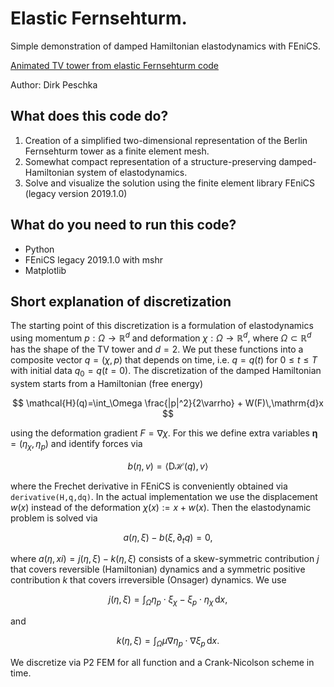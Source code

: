 # Elastic Fernsehturm.
Simple demonstration of damped Hamiltonian elastodynamics with FEniCS.

[Animated TV tower from elastic Fernsehturm code](tvtovwer.gif)

Author: Dirk Peschka

## What does this code do?

1. Creation of a simplified two-dimensional representation of the Berlin Fernsehturm tower as a finite element mesh.
2. Somewhat compact representation of a structure-preserving damped-Hamiltonian system of elastodynamics.
3. Solve and visualize the solution using the finite element library FEniCS (legacy version 2019.1.0)

## What do you need to run this code?

- Python
- FEniCS legacy 2019.1.0 with mshr
- Matplotlib

## Short explanation of discretization

The starting point of this discretization is a formulation of elastodynamics using momentum $p:\Omega\to\mathbb{R}^d$ and deformation $\chi:\Omega\to\mathbb{R}^d$, where $\Omega\subset\mathbb{R}^d$ has the shape of the TV tower and $d=2$. We put these functions into a composite vector $q=(\chi,p)$ that depends on time, i.e. $q=q(t)$ for $0\le t\le T$ with initial data $q_0=q(t=0)$. The discretization of the damped Hamiltonian system starts from a Hamiltonian (free energy)

$$
\mathcal{H}(q)=\int_\Omega \frac{|p|^2}{2\varrho} + W(F)\,\mathrm{d}x
$$

using the deformation gradient $F=\nabla\chi$. For this we define extra variables $\mathbf{\eta}=(\eta_\chi,\eta_p)$ and identify forces via 

$$
b(\eta,v)=\langle \mathrm{D}\mathcal{H}(q),v\rangle
$$

where the Frechet derivative in FEniCS is conveniently obtained via `derivative(H,q,dq)`. In the actual implementation we use the displacement $w(x)$ instead of the deformation $\chi(x):=x+w(x)$. Then the elastodynamic problem is solved via

$$
a(\eta,\xi) - b(\xi,\partial_t q)=0,
$$

where $a(\eta,xi)=j(\eta,\xi)-k(\eta,\xi)$ consists of a skew-symmetric contribution $j$ that covers reversible (Hamiltonian) dynamics and a symmetric positive contribution $k$ that covers irreversible (Onsager) dynamics. We use 

$$
j(\eta,\xi)=\int_\Omega \eta_p\cdot\xi_\chi - \xi_p\cdot\eta_\chi\,\mathrm{d}x,
$$

and

$$
k(\eta,\xi)=\int_\Omega \mu\nabla\eta_p\cdot\nabla \xi_p \,\mathrm{d}x.
$$

We discretize via P2 FEM for all function and a Crank-Nicolson scheme in time.

